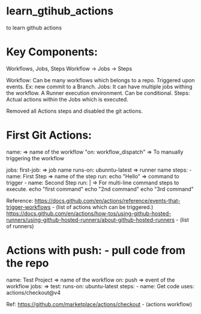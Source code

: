 # learn_gtihub_actions
to learn github actions

# Key Components:
Workflows, Jobs, Steps
Workflow -> Jobs -> Steps

Workflow: Can be many workflows which belongs to a repo. Triggered upon events. Ex: new commit to a Branch.
Jobs: It can have multiple jobs withing the workflow. A Runner execution environment. Can be conditional.
Steps: Actual actions within the Jobs which is executed.

Removed all Actions steps and disabled the git actions.


# First Git Actions: 

name: <name-of-workflow> => name of the workflow
"on: workflow_dispatch" => To manually triggering the workflow


jobs:
  first-job: => job name
  runs-on: ubunntu-latest => runner name
  steps:
    - name: First Step => name of the step
      run: echo "Hello" => command to trigger
    - name: Second Step
      run: | => For multi-line command steps to execute.
        echo "first command"
        echo "2nd command"
        echo "3rd command"


Reference: 
https://docs.github.com/en/actions/reference/events-that-trigger-workflows - (list of actions which can be triggered.)
https://docs.github.com/en/actions/how-tos/using-github-hosted-runners/using-github-hosted-runners/about-github-hosted-runners - (list of runners)


# Actions with push: - pull code from the repo

name: Test Project => name of the workflow
on: push => event of the workflow
jobs: => 
  test:
    runs-on: ubuntu-latest
    steps:
      - name: Get code
        uses: actions/checkout@v4


Ref: https://github.com/marketplace/actions/checkout - (actions workflow)
      
